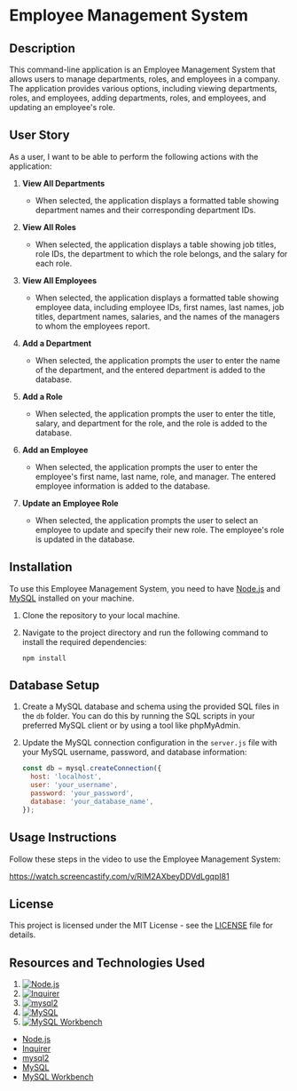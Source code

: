 # Employee Management System


## Description

This command-line application is an Employee Management System that allows users to manage departments, roles, and employees in a company. The application provides various options, including viewing departments, roles, and employees, adding departments, roles, and employees, and updating an employee's role.

## User Story

As a user, I want to be able to perform the following actions with the application:

1. **View All Departments**
   - When selected, the application displays a formatted table showing department names and their corresponding department IDs.

2. **View All Roles**
   - When selected, the application displays a table showing job titles, role IDs, the department to which the role belongs, and the salary for each role.

3. **View All Employees**
   - When selected, the application displays a formatted table showing employee data, including employee IDs, first names, last names, job titles, department names, salaries, and the names of the managers to whom the employees report.

4. **Add a Department**
   - When selected, the application prompts the user to enter the name of the department, and the entered department is added to the database.

5. **Add a Role**
   - When selected, the application prompts the user to enter the title, salary, and department for the role, and the role is added to the database.

6. **Add an Employee**
   - When selected, the application prompts the user to enter the employee's first name, last name, role, and manager. The entered employee information is added to the database.

7. **Update an Employee Role**
   - When selected, the application prompts the user to select an employee to update and specify their new role. The employee's role is updated in the database.

## Installation

To use this Employee Management System, you need to have [Node.js](https://nodejs.org/) and [MySQL](https://www.mysql.com/) installed on your machine.

1. Clone the repository to your local machine.

2. Navigate to the project directory and run the following command to install the required dependencies:

   ```shell
   npm install
    ```

## Database Setup

1. Create a MySQL database and schema using the provided SQL files in the `db` folder. You can do this by running the SQL scripts in your preferred MySQL client or by using a tool like phpMyAdmin.

2. Update the MySQL connection configuration in the `server.js` file with your MySQL username, password, and database information:

   ```javascript
   const db = mysql.createConnection({
     host: 'localhost',
     user: 'your_username',
     password: 'your_password',
     database: 'your_database_name',
   });
    ```

## Usage Instructions

Follow these steps in the video to use the Employee Management System:

https://watch.screencastify.com/v/RIM2AXbeyDDVdLgqpI81 

## License

This project is licensed under the MIT License - see the [LICENSE](./LICENSE) file for details.

## Resources and Technologies Used 

1. [![Node.js](https://img.shields.io/badge/Node.js-v14.17.3-green.svg)](https://nodejs.org/)
2. [![Inquirer](https://img.shields.io/badge/Inquirer-v8.2.0-blue.svg)](https://www.npmjs.com/package/inquirer)
3. [![mysql2](https://img.shields.io/badge/mysql2-v2.3.0-blue.svg)](https://www.npmjs.com/package/mysql2)
4. [![MySQL](https://img.shields.io/badge/MySQL-v8.0-blue.svg)](https://www.mysql.com/)
5. [![MySQL Workbench](https://img.shields.io/badge/MySQL%20Workbench-v8.0-blue.svg)](https://www.mysql.com/products/workbench/)


- [Node.js](https://nodejs.org/en/) 
- [Inquirer](https://www.npmjs.com/package/inquirer)
- [mysql2](https://www.npmjs.com/package/mysql2)
- [MySQL](https://www.mysql.com/)
- [MySQL Workbench](https://www.mysql.com/products/workbench/)

